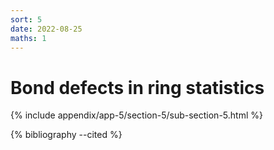 ```yaml
---
sort: 5
date: 2022-08-25
maths: 1
---
```


# Bond defects in ring statistics

{% include appendix/app-5/section-5/sub-section-5.html %}

{% bibliography --cited %}

